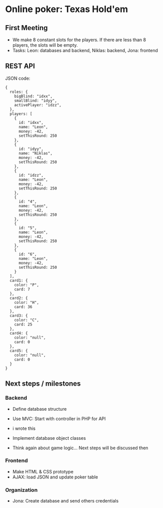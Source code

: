 # Online poker: Texas Hold'em

## First Meeting
* We make 8 constant slots for the players. If there are less than 8 players, the slots will be empty.
* Tasks: Leon: databases and backend, Niklas: backend, Jona: frontend

## REST API
JSON code:
```
{
  roles: {
    bigBlind: "idxx",
    smallBlind: "idyy",
    activePlayer: "idzz",
  },
  players: [
    {
      id: "idxx",
      name: "Leon", 
      money: -42,
      setThisRound: 250
    },
    {
      id: "idyy",
      name: "Niklas", 
      money: -42,
      setThisRound: 250
    },
    {
      id: "idzz",
      name: "Leon", 
      money: -42,
      setThisRound: 250
    },
    {
      id: "4",
      name: "Leon", 
      money: -42,
      setThisRound: 250
    },
    {
      id: "5",
      name: "Leon", 
      money: -42,
      setThisRound: 250
    },
    {
      id: "6",
      name: "Leon", 
      money: -42,
      setThisRound: 250
    }
  ],
  card1: {
    color: "P",
    card: 7
  },
  card2: {
    color: "H",
    card: 36
  },
  card3: {
    color: "C",
    card: 25
  },
  card4: {
    color: "null",
    card: 0
  },
  card5: {
    color: "null",
    card: 0
  }
}

```


## Next steps / milestones

### Backend
* Define database structure
* Use MVC: Start with controller in PHP for API
* i wrote this

* Implement database object classes
* Think again about game logic... Next steps will be discussed then


### Frontend
* Make HTML & CSS prototype
* AJAX: load JSON and update poker table


### Organization
* Jona: Create database and send others credentials
